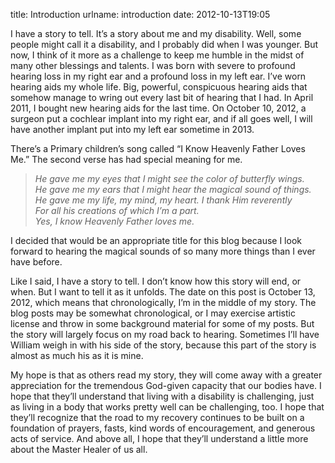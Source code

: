 title: Introduction
urlname: introduction
date: 2012-10-13T19:05

I have a story to tell. It&#x02bc;s a story about me and my disability. Well,
some people might call it a disability, and I probably did when I was younger.
But now, I think of it more as a challenge to keep me humble in the midst of
many other blessings and talents. I was born with severe to profound hearing
loss in my right ear and a profound loss in my left ear. I&#x02bc;ve worn
hearing aids my whole life. Big, powerful, conspicuous hearing aids that somehow
manage to wring out every last bit of hearing that I had. In April 2011, I
bought new hearing aids for the last time. On October 10, 2012, a surgeon put a
cochlear implant into my right ear, and if all goes well, I will have another
implant put into my left ear sometime in 2013.

There&#x02bc;s a Primary children&#x02bc;s song called &ldquo;I Know Heavenly
Father Loves Me.&rdquo; The second verse has had special meaning for me.

> *He gave me my eyes that I might see the color of butterfly wings.*  
> *He gave me my ears that I might hear the magical sound of things.*  
> *He gave me my life, my mind, my heart. I thank Him reverently*  
> *For all his creations of which I&#x02bc;m a part.*  
> *Yes, I know Heavenly Father loves me.*

I decided that would be an appropriate title for this blog because I look
forward to hearing the magical sounds of so many more things than I ever have
before.

Like I said, I have a story to tell. I don&#x02bc;t know how this story will
end, or when. But I want to tell it as it unfolds. The date on this post is
October 13, 2012, which means that chronologically, I&#x02bc;m in the middle of
my story. The blog posts may be somewhat chronological, or I may exercise
artistic license and throw in some background material for some of my posts. But
the story will largely focus on my road back to hearing. Sometimes I&#x02bc;ll
have William weigh in with his side of the story, because this part of the story
is almost as much his as it is mine.

My hope is that as others read my story, they will come away with a greater
appreciation for the tremendous God-given capacity that our bodies have. I hope
that they&#x02bc;ll understand that living with a disability is challenging,
just as living in a body that works pretty well can be challenging, too. I hope
that they&#x02bc;ll recognize that the road to my recovery continues to be built
on a foundation of prayers, fasts, kind words of encouragement, and generous
acts of service. And above all, I hope that they&#x02bc;ll understand a little
more about the Master Healer of us all.
